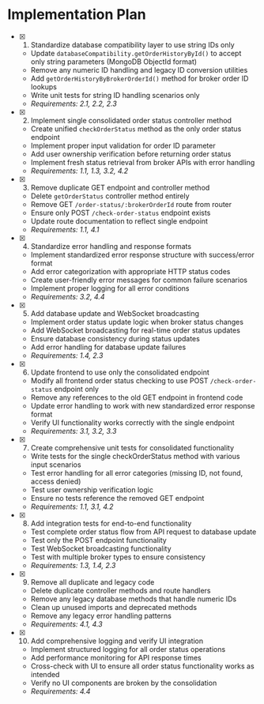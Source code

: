 # Implementation Plan

- [x] 1. Standardize database compatibility layer to use string IDs only
  - Update `databaseCompatibility.getOrderHistoryById()` to accept only string parameters (MongoDB ObjectId format)
  - Remove any numeric ID handling and legacy ID conversion utilities
  - Add `getOrderHistoryByBrokerOrderId()` method for broker order ID lookups
  - Write unit tests for string ID handling scenarios only
  - _Requirements: 2.1, 2.2, 2.3_

- [x] 2. Implement single consolidated order status controller method
  - Create unified `checkOrderStatus` method as the only order status endpoint
  - Implement proper input validation for order ID parameter
  - Add user ownership verification before returning order status
  - Implement fresh status retrieval from broker APIs with error handling
  - _Requirements: 1.1, 1.3, 3.2, 4.2_

- [x] 3. Remove duplicate GET endpoint and controller method
  - Delete `getOrderStatus` controller method entirely
  - Remove GET `/order-status/:brokerOrderId` route from router
  - Ensure only POST `/check-order-status` endpoint exists
  - Update route documentation to reflect single endpoint
  - _Requirements: 1.1, 4.1_

- [x] 4. Standardize error handling and response formats
  - Implement standardized error response structure with success/error format
  - Add error categorization with appropriate HTTP status codes
  - Create user-friendly error messages for common failure scenarios
  - Implement proper logging for all error conditions
  - _Requirements: 3.2, 4.4_

- [x] 5. Add database update and WebSocket broadcasting
  - Implement order status update logic when broker status changes
  - Add WebSocket broadcasting for real-time order status updates
  - Ensure database consistency during status updates
  - Add error handling for database update failures
  - _Requirements: 1.4, 2.3_

- [x] 6. Update frontend to use only the consolidated endpoint
  - Modify all frontend order status checking to use POST `/check-order-status` endpoint only
  - Remove any references to the old GET endpoint in frontend code
  - Update error handling to work with new standardized error response format
  - Verify UI functionality works correctly with the single endpoint
  - _Requirements: 3.1, 3.2, 3.3_

- [x] 7. Create comprehensive unit tests for consolidated functionality
  - Write tests for the single checkOrderStatus method with various input scenarios
  - Test error handling for all error categories (missing ID, not found, access denied)
  - Test user ownership verification logic
  - Ensure no tests reference the removed GET endpoint
  - _Requirements: 1.1, 3.1, 4.2_

- [x] 8. Add integration tests for end-to-end functionality
  - Test complete order status flow from API request to database update
  - Test only the POST endpoint functionality
  - Test WebSocket broadcasting functionality
  - Test with multiple broker types to ensure consistency
  - _Requirements: 1.3, 1.4, 2.3_

- [x] 9. Remove all duplicate and legacy code
  - Delete duplicate controller methods and route handlers
  - Remove any legacy database methods that handle numeric IDs
  - Clean up unused imports and deprecated methods
  - Remove any legacy error handling patterns
  - _Requirements: 4.1, 4.3_

- [x] 10. Add comprehensive logging and verify UI integration
  - Implement structured logging for all order status operations
  - Add performance monitoring for API response times
  - Cross-check with UI to ensure all order status functionality works as intended
  - Verify no UI components are broken by the consolidation
  - _Requirements: 4.4_
